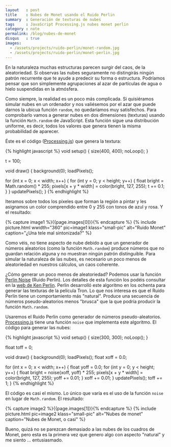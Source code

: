 ```yaml
---
layout   : post
title    : Nubes de Monet usando el Ruido Perlin
summary  : Generación de texturas de nubes
tags     : JavaScript Processing.js nubes monet perlin
category : note
permalink: /blog/nubes-de-monet
disqus   : true
images:
  - /assets/projects/ruido-perlin/monet-random.jpg
  - /assets/projects/ruido-perlin/monet-perlin.jpg
---
```


En la naturaleza muchas estructuras parecen surgir del caos,
de la aleatoriedad. Si observas las nubes seguramente no
distingirás ningún patrón recurrente que te ayude a predecir
su forma o estructura. Podríamos pensar que son simplemente
agrupaciones al azar de partículas de agua o hielo suspendidas
en la atmósfera.

Como siempre, la realidad es un poco más complicada. Si
quisiéramos simular nubes en un ordenador y nos valiésemos
por el azar que puede darnos la ubicua función `random`, no
quedaríamos muy satisfechos. Para comprobarlo vamos a generar
nubes en dos dimensiones (texturas) usando
la función `Math.random` de JavaScript.
Esta función sigue una distribución uniforme, es decir,
todos los valores que genera tienen la misma
probabilidad de aparecer.

Éste es el código ([Processing.js]) que genera la textura:

{% highlight javascript %}
void setup() {
   size(400, 400);
   noLoop();
}

t = 100;

void draw() {
   background(0);
   loadPixels();

   for (int x = 0; x < width; x++) {
      for (int y = 0; y < height; y++) {
         float bright = Math.random() * 255;
         pixels[x + y * width] = color(bright, 127, 255);
         t += 0.1;
      }
   }
   updatePixels();
}
{% endhighlight %}

Iteramos sobre todos los píxeles que forman la región a pintar y
les asignamos un color comprendido entre 0 y 255 con tonos de azul y rosa.
Y el resultado:

<p>
{% capture image1 %}{{page.images[0]}}{% endcapture %}
{% include picture.html wwidth="360" pic=image1 klass="small-pic" alt="Ruido Monet" caption="¿Una tele mal sintonizada?" %}
</p>

Como véis, no tiene aspecto de nube debido a que
un generador de números aleatorios (como la función `Math.random`)
produce números que no guardan relación alguna y no muestran ningún
patrón distinguible. Para simular la naturaleza de las nubes, es
necesario un poco menos de aleatoriedad en nuestros cálculos,
un caos coherente.

¿Cómo generar un poco menos de aleatoriedad? Podemos usar
la función [Perlin Noise] (Ruido Perlin). Los detalles de esta
función los podéis consultar en la [web de Ken Perlin].
Perlin desarrolló este algoritmo en los
ochenta para generar las texturas de la película Tron.
Lo que nos interesa es que
el Ruido Perlin tiene un comportamiento más "natural". Produce
una secuencia de números pseudo-aleatorios menos "brusca" que
la que podría producir la función `Math.random`.

Usaremos el Ruido Perlin como generador de números pseudo-aleatorios.
[Processing.js] tiene una función `noise` que implementa este algoritmo.
El código para generar las nubes:

{% highlight javascript %}
void setup() {
   size(300, 300);
   noLoop();
}

float toff = 0;

void draw() {
   background(0);
   loadPixels();
   float xoff = 0.0;

   for (int x = 0; x < width; x++) {
      float yoff = 0.0;
      for (int y = 0; y < height; y++) {
         float bright = noise(xoff, yoff) * 255;
         pixels[x + y * width] = color(bright, 127, 255);
         yoff += 0.01;
      }
      xoff += 0.01;
   }
   updatePixels();
   toff += 1;
}
{% endhighlight %}


El código es casi el mismo. Lo único que varía es el
uso de la función `noise` en lugar de `Math.random`.
El resultado:

<p>
{% capture image2 %}{{page.images[1]}}{% endcapture %}
{% include picture.html pic=image2 klass="small-pic" alt="Nubes de monet" caption="Nubes de Monet, o casi" %}
</p>

Bueno, quizá no se parezcan demasiado a las nubes de los
cuadros de Monet, pero esta es la primera vez que
genero algo con aspecto "natural" y me siento ... entusiasmado.


[Processing.js]: http://processing.org/
[Perlin Noise]: http://en.wikipedia.org/wiki/Perlin_noise
[web de Ken Perlin]: http://www.mrl.nyu.edu/~perlin/doc/oscar.html